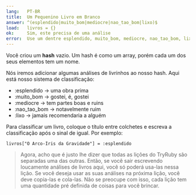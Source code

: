 ```yaml
---
lang:   PT-BR
title:  Um Pequenino Livro em Branco
answer: ^(esplendido|muito_bom|mediocre|nao_tao_bom|lixo)$
load:   livros = {}
ok:     Sim, este precisa de uma análise
error:  Use um dentre esplendido, muito_bom, mediocre, nao_tao_bom, lixo.<br/>Não esqueça os dois pontos.
---
```


Você criou um __hash__ vazio. Um hash é como um array, porém cada um dos seus elementos tem um nome.

Nós iremos adicionar algumas análises de livrinhos ao nosso hash. Aqui está nosso sistema de classificação:

- :esplendido &rarr; uma obra prima
- :muito\_bom &rarr; gostei, é, gostei
- :mediocre &rarr; tem partes boas e ruins
- :nao\_tao\_bom &rarr; notavelmente ruim
- :lixo &rarr; jamais recomendaria a alguém

Para classificar um livro, coloque o título entre colchetes e escreva a classificação após o sinal de igual. Por exemplo:

    livros["O Arco-Íris da Gravidade"] = :esplendido

> Agora, acho que é justo lhe dizer que todas as lições do TryRuby são separadas uma das outras.
> Então, se você sair escrevendo loucamente análises de livros aqui, você só poderá usa-las nessa lição.
> Se você deseja usar as suas análises na próxima lição, você deve copia-las e cola-las.
> Não se preocupe com isso, cada lição tem uma quantidade pré definida de coisas para você brincar.
